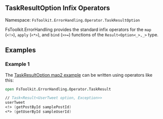 ## TaskResultOption Infix Operators

Namespace: `FsToolkit.ErrorHandling.Operator.TaskResultOption`

FsToolkit.ErrorHandling provides the standard infix operators for the `map` (`<!>`), `apply` (`<*>`), and `bind` (`>>=`) functions of the `Result<Option<_>,_>` type.

## Examples

### Example 1

The [TaskResultOption map2 example](../taskResultOption/map2.md#example-1) can be written using operators like this:

```fsharp
open FsToolkit.ErrorHandling.Operator.TaskResult

// Task<Result<UserTweet option, Exception>>
userTweet 
<!> (getPostById samplePostId) 
<*> (getUserById sampleUserId)
```

